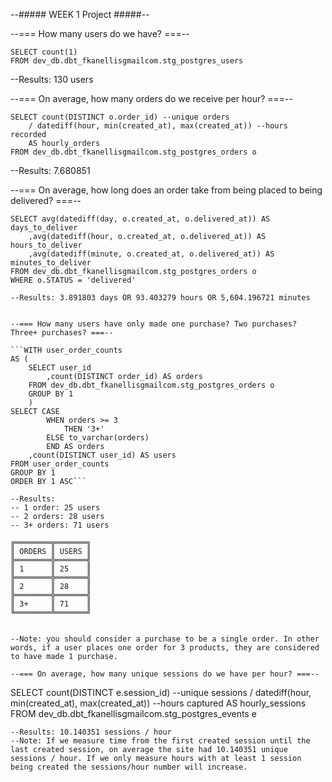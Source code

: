 
--##### WEEK 1 Project #####--

--=== How many users do we have? ===--

```
SELECT count(1)
FROM dev_db.dbt_fkanellisgmailcom.stg_postgres_users
```
--Results: 130 users

--=== On average, how many orders do we receive per hour? ===--

```
SELECT count(DISTINCT o.order_id) --unique orders
	/ datediff(hour, min(created_at), max(created_at)) --hours recorded
	AS hourly_orders
FROM dev_db.dbt_fkanellisgmailcom.stg_postgres_orders o
```
--Results: 7.680851


--=== On average, how long does an order take from being placed to being delivered? ===--

```
SELECT avg(datediff(day, o.created_at, o.delivered_at)) AS days_to_deliver
	,avg(datediff(hour, o.created_at, o.delivered_at)) AS hours_to_deliver
	,avg(datediff(minute, o.created_at, o.delivered_at)) AS minutes_to_deliver
FROM dev_db.dbt_fkanellisgmailcom.stg_postgres_orders o
WHERE o.STATUS = 'delivered'

--Results: 3.891803 days OR 93.403279 hours OR 5,604.196721 minutes


--=== How many users have only made one purchase? Two purchases? Three+ purchases? ===--

```WITH user_order_counts
AS (
	SELECT user_id
		,count(DISTINCT order_id) AS orders
	FROM dev_db.dbt_fkanellisgmailcom.stg_postgres_orders o
	GROUP BY 1
	)
SELECT CASE 
		WHEN orders >= 3
			THEN '3+'
		ELSE to_varchar(orders)
		END AS orders
	,count(DISTINCT user_id) AS users
FROM user_order_counts
GROUP BY 1
ORDER BY 1 ASC```

--Results: 
-- 1 order: 25 users
-- 2 orders: 28 users
-- 3+ orders: 71 users
```
    ╔════════╦═══════╗
    ║ ORDERS ║ USERS ║
    ╠════════╬═══════╣
    ║ 1      ║ 25    ║
    ╠════════╬═══════╣
    ║ 2      ║ 28    ║
    ╠════════╬═══════╣
    ║ 3+     ║ 71    ║
    ╚════════╩═══════╝
```

--Note: you should consider a purchase to be a single order. In other words, if a user places one order for 3 products, they are considered to have made 1 purchase. 

--=== On average, how many unique sessions do we have per hour? ===--

```
SELECT count(DISTINCT e.session_id) --unique sessions
	/ datediff(hour, min(created_at), max(created_at)) --hours captured
	AS hourly_sessions
FROM dev_db.dbt_fkanellisgmailcom.stg_postgres_events e
```
--Results: 10.140351 sessions / hour
--Note: If we measure time from the first created session until the last created session, on average the site had 10.140351 unique sessions / hour. If we only measure hours with at least 1 session being created the sessions/hour number will increase.

